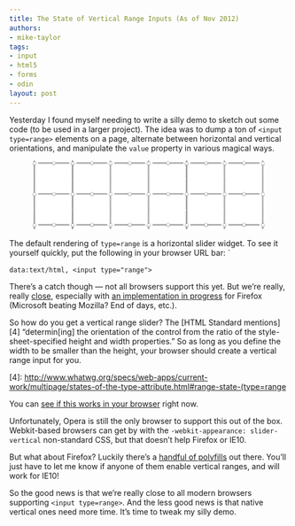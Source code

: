 ```yaml
---
title: The State of Vertical Range Inputs (As of Nov 2012)
authors:
- mike-taylor
tags:
- input
- html5
- forms
- odin
layout: post
---
```


Yesterday I found myself needing to write a silly demo to sketch out some code (to be used in a larger project). The idea was to dump a ton of `<input type=range>` elements on a page, alternate between horizontal and vertical orientations, and manipulate the `value` property in various magical ways.

<figure>
	<img src="/blog/the-state-of-vertical-range-inputs/rangesss.png">
</figure>

The default rendering of `type=range` is a horizontal slider widget. To see it yourself quickly, put the following in your browser URL bar: `

	data:text/html, <input type="range">

There’s a catch though — not all browsers support this yet. But we’re really, really [close][2], especially with [an implementation in progress][3] for Firefox (Microsoft beating Mozilla? End of days, etc.).

[2]: http://caniuse.com/#feat=input-range
[3]: https://bugzilla.mozilla.org/show_bug.cgi?id=344618

So how do you get a vertical range slider? The [HTML Standard mentions][4] “determin[ing] the orientation of the control from the ratio of the style-sheet-specified height and width properties.” So as long as you define the width to be smaller than the height, your browser should create a vertical range input for you.

[4]: http://www.whatwg.org/specs/web-apps/current-work/multipage/states-of-the-type-attribute.html#range-state-(type=range

You can [see if this works in your browser][5] right now.

[5]: http://software.hixie.ch/utilities/js/live-dom-viewer/?saved=1943

Unfortunately, Opera is still the only browser to support this out of the box. Webkit-based browsers can get by with the `-webkit-appearance: slider-vertical` non-standard CSS, but that doesn’t help Firefox or IE10.

But what about Firefox? Luckily there’s a [handful of polyfills][6] out there. You’ll just have to let me know if anyone of them enable vertical ranges, and will work for IE10!

[6]: http://duckduckgo.com/?t=ous&q=html5+range+input+polyfill

So the good news is that we’re really close to all modern browsers supporting `<input type=range>`. And the less good news is that native vertical ones need more time. It’s time to tweak my silly demo.